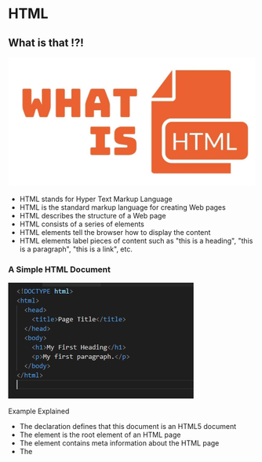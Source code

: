 # HTML

## What is that !?!

![HTML](/img/What-is-html.jpg)

* HTML stands for Hyper Text Markup Language
* HTML is the standard markup language for creating Web pages
* HTML describes the structure of a Web page
* HTML consists of a series of elements
* HTML elements tell the browser how to display the content
* HTML elements label pieces of content such as "this is a heading", "this is a paragraph", "this is a link", etc.

### A Simple HTML Document

![HTML](/img/html-doc.jpg)

Example Explained

- The <!DOCTYPE html> declaration defines that this document is an HTML5 document
- The <html> element is the root element of an HTML page
- The <head> element contains meta information about the HTML page
- The <title> element specifies a title for the HTML page (which is shown in the browser's title bar or in the page's tab)
- The <body> element defines the document's body, and is a container for all the visible contents, such as headings, paragraphs, images, hyperlinks, tables, lists, etc.
- The <h1> element defines a large heading
- The <p> element defines a paragraph


### What is an HTML Element?

![HTML](/img/element.png)

Note: Some HTML elements have no content (like the <br> element). These elements are called empty elements. Empty elements do not have an end tag!

### Extra Markup

1. **HTML comments** 

HTML comments are not displayed in the browser, but they can help document your HTML source code.
You can add comments to your HTML source by using the following syntax:
<!-- Write your comments here -->
Notice that there is an exclamation point (!) in the start tag, but not in the end tag.

2. **HTML Attributes**

* All HTML elements can have attributes
* Attributes provide additional information about elements
* Attributes are always specified in the start tag
* Attributes usually come in name/value pairs like: name="value"

![HTML](/img/attr.png)

3. **block & inline element**
Some elements will always
appear to start on a new line in
the browser window. These are
known as block level elements.
Examples of block elements are
<h1>, <p>, <ul>, and <li>.

Some other elements will always
appear to continue on the
same line as their neighbouring
elements. These are known as
inline elements.
Examples of inline elements are
<a>, <b>, <em>, and <img>

4. **Groping text and element in a block & inline**
The <div> element allows you to
group a set of elements together
in one block-level box.

The <span> element acts like
an inline equivalent of the <div>
element. It is used to either:
- Contain a section of text
where there is no other suitable
element to differentiate it from
its surrounding text
- Contain a number of inline
elements

4. <iframe>

An HTML iframe is used to display a web page within a web page.
The HTML <iframe> tag specifies an inline frame.
Use the height and width attributes to specify the size of the iframe.
for example :
![HTML](/img/ifram2.png)

### Using character escapes in markup ?! Yes you can

A character escape is a way of representing a character in source code using only ASCII characters.
Escapes or unescapes an HTML file removing traces of offending characters that could be wrongfully interpreted as markup.

The following characters are reserved in HTML and must be replaced with their corresponding HTML entities:

" is replaced with &quot;
& is replaced with &amp;
< is replaced with &lt;
> is replaced with &gt;

for easily find the character escapes you want,there is a nice website help you for that.
it's name is [freeformatter](https://www.freeformatter.com/html-escape.html)


### Process & Design

this is some advices you shuld take it an any design

* It's important to understand w XX ho your target audience
is, why they would come to your site, what information
they want to find and when they are likely to return.
* Site maps allow you to plan the structure of a site.
* Wireframes allow you to organize the information that
will need to go on each page.
* Design is about communication. Visual hierarchy helps
visitors understand what you are trying to tell them.
* You can differentiate between pieces of information
using size, color, and style.
* You can use grouping and similarity to help simplify
the information you present.

# The ABC of programming

![ABC](/img/ABC.jpg)

## What is a script and how do I creat one

 ***A script or scripting language*** is a computer language with a series of commands within a file capable of being executed without being compiled. Good examples of server-side scripting languages include Perl, PHP, and Python. The best example of a client side scripting language is JavaScript. A full list of scripting languages and other programming languages are found in our programming language definition.

Each time the script runs, it might only use a subset of
all the instructions.

Computers approach tasks in a different way than
humans, so your instructions must let the computer
solve the task prggrammatically.

To approach writing a script, break down your goal into
a series of tasks and then work out each step needed
to complete that task (a flowchart can help).

#### Advantages of scripts

- Open source, allowing users to view and edit the script if needed.
- Does not require the file to be compiled, but may be when necessary.
- Easy to learn and write.
- Easy to port between different operating systems.
- Much faster to develop than an actual program - some individuals and companies write scripts as a prototype for actual programs.

## How do computers fit in with the word around them?

Computer creat models of the word  using data

The models use **object** to represent physical things 

Each object can have its own"

* properites : that till us about the object

* Events : which are triggered when a user interacts with the computer

* Methods : that perform tasks using the propereties of that object

Together they creat a working model of the object


## How do i write a script on a web page

there is several method ..

1. ### The <script> Tag
In HTML, JavaScript code is inserted between <script> and </script> tags.

Example:

<script>
document.getElementById("demo").innerHTML = "My First JavaScript";
</script>

2. ### JavaScript in <head> or <body>
You can place any number of scripts in an HTML document.

Scripts can be placed in the <body>, or in the <head> section of an HTML page, or in both.

#### **JavaScript in <head>**

In this example, a JavaScript function is placed in the <head> section of an HTML page.

The function is invoked (called) when a button is clicked:

Example
<!DOCTYPE html>
<html>
<head>
<script>
function myFunction() {
  document.getElementById("demo").innerHTML = "Paragraph changed.";
}
</script>
</head>
<body>

<h1>A Web Page</h1>
<p id="demo">A Paragraph</p>
<button type="button" onclick="myFunction()">Try it</button>

</body>
</html>

#### **JavaScript in <body>**

In this example, a JavaScript function is placed in the <body> section of an HTML page.

The function is invoked (called) when a button is clicked:

Example
<!DOCTYPE html>
<html>
<body>

<h1>A Web Page</h1>
<p id="demo">A Paragraph</p>
<button type="button" onclick="myFunction()">Try it</button>

<script>
function myFunction() {
  document.getElementById("demo").innerHTML = "Paragraph changed.";
}
</script>

</body>
</html>


***Note***
Placing scripts at the bottom of the <body> element improves the display speed, because script interpretation slows down the display.


3. ### External JavaScript

Scripts can also be placed in external files:

External file: myScript.js
function myFunction() {
  document.getElementById("demo").innerHTML = "Paragraph changed.";
}
External scripts are practical when the same code is used in many different web pages.

JavaScript files have the file extension .js.

To use an external script, put the name of the script file in the src (source) attribute of a <script> tag:

Example
<script src="myScript.js"></script>

-------------
You can place an external script reference in <head> or <body> as you like.

The script will behave as if it was located exactly where the <script> tag is located.
------------
**External JavaScript Advantages**
Placing scripts in external files has some advantages:

* It separates HTML and code
* It makes HTML and JavaScript easier to read and maintain
* Cached JavaScript files can speed up page loads

To add several script files to one page  - use several script tags:
Example:
<script src="myScript1.js"></script>
<script src="myScript2.js"></script>

## quiz
![quiz](/img/quiz.jpg)
1. what can Javascript do?
2. which is the best place to coding javascript ?
